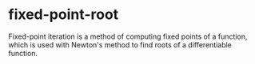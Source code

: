 # fixed-point-root
Fixed-point iteration is a method of computing fixed points of a function, which is used with Newton's method to find roots of a differentiable function.
